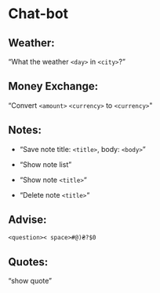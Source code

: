 # Chat-bot

## Weather: 
“What the weather `<day>` in `<city>`?”

## Money Exchange: 
“Convert `<amount>` `<currency>` to `<currency>`"
  
## Notes:

* “Save note title: `<title>`, body: `<body>`”

* “Show note list”

* “Show note `<title>`“

* “Delete note `<title>`“


## Advise: 
`<question>< space>#@)₴?$0`
  
## Quotes: 
“show quote”

